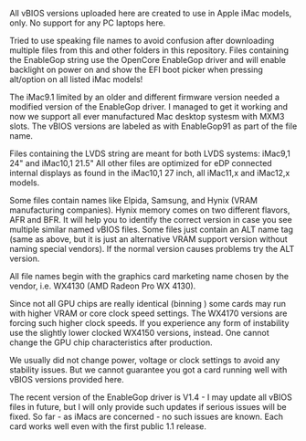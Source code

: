 All vBIOS versions uploaded here are created to use in Apple iMac models, only. No support for any PC laptops here.

Tried to use speaking file names to avoid confusion after downloading multiple files from this and other folders in this repository.
Files containing the EnableGop string use the OpenCore EnableGop driver and will enable backlight on power on and show the EFI boot picker when pressing alt/option on all listed iMac models!

The iMac9.1 limited by an older and different firmware version needed a modified version of the EnableGop driver. I managed to get it working and now we support all ever manufactured Mac desktop systesm with MXM3 slots. The vBIOS versions are labeled as with EnableGop91 as part of the file name. 

Files containing the LVDS string are meant for both LVDS systems: iMac9,1 24" and iMac10,1 21.5" 
All other files are optimized for eDP connected internal displays as found in the iMac10,1 27 inch, all iMac11,x and iMac12,x models.

Some files contain names like Elpida, Samsung, and Hynix (VRAM manufacturing companies). 
Hynix memory comes on two different flavors, AFR and BFR.
It will help you to identify the correct version in case you see multiple similar named vBIOS files.
Some files just contain an ALT name tag (same as above, but it is just an alternative VRAM support version without naming special vendors).
If the normal version causes problems try the ALT version. 

All file names begin with the graphics card marketing name chosen by the vendor, i.e. WX4130 (AMD Radeon Pro WX 4130).

Since not all GPU chips are really identical (binning ) some cards may run with higher VRAM or core clock speed settings. The WX4170 versions are forcing such higher clock speeds. If you experience any form of instability use the slightly lower clocked WX4150 versions, instead. One cannot change the GPU chip characteristics after production.

We usually did not change power, voltage or clock settings to avoid any stability issues. 
But we cannot guarantee you got a card running well with vBIOS versions provided here.

The recent version of the EnableGop driver is V1.4 - I may update all vBIOS files in future, but I will only provide such updates if serious issues will be fixed. So far - as iMacs are concerned - no such issues are known. Each card works well even with the first public 1.1 release.
